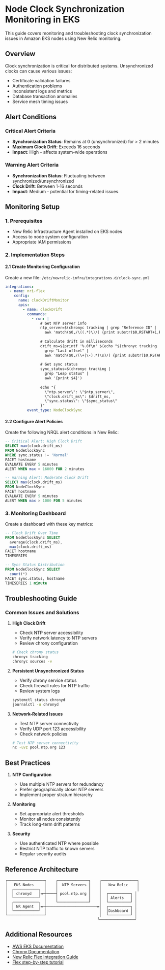 # Node Clock Synchronization Monitoring in EKS
This guide covers monitoring and troubleshooting clock synchronization issues in Amazon EKS nodes using New Relic monitoring.

## Overview
Clock synchronization is critical for distributed systems. Unsynchronized clocks can cause various issues:
- Certificate validation failures
- Authentication problems
- Inconsistent logs and metrics
- Database transaction anomalies
- Service mesh timing issues

## Alert Conditions

### Critical Alert Criteria
- **Synchronization Status**: Remains at 0 (unsynchronized) for > 2 minutes
- **Maximum Clock Drift**: Exceeds 16 seconds
- **Impact**: High - affects system-wide operations

### Warning Alert Criteria
- **Synchronization Status**: Fluctuating between synchronized/unsynchronized
- **Clock Drift**: Between 1-16 seconds
- **Impact**: Medium - potential for timing-related issues

## Monitoring Setup

### 1. Prerequisites
- New Relic Infrastructure Agent installed on EKS nodes
- Access to node system configuration
- Appropriate IAM permissions

### 2. Implementation Steps

#### 2.1 Create Monitoring Configuration
Create a new file: `/etc/newrelic-infra/integrations.d/clock-sync.yml`

```yaml
integrations:
  - name: nri-flex
    config:
      name: clockDriftMonitor
      apis:
        - name: clockDrift
          commands:
            - run: |
                # Get NTP server info
                ntp_server=$(chronyc tracking | grep "Reference ID" | 
                  awk 'match($0,/\((.*)\)/) {print substr($0,RSTART+1,RLENGTH-2)}')
                
                # Calculate drift in milliseconds
                drift_ms=$(printf '%.0f\n' $(echo "$(chronyc tracking | 
                  grep "Last offset" | 
                  awk 'match($0,/(\+|\-).*(\s)/) {print substr($0,RSTART+1,RLENGTH-2)}')*1000" | bc -l))
                
                # Get sync status
                sync_status=$(chronyc tracking | 
                  grep "Leap status" | 
                  awk '{print $4}')
                
                echo "{
                  \"ntp.server\": \"$ntp_server\",
                  \"clock.drift_ms\": $drift_ms,
                  \"sync.status\": \"$sync_status\"
                }"
          event_type: NodeClockSync
```

#### 2.2 Configure Alert Policies

Create the following NRQL alert conditions in New Relic:

```sql
-- Critical Alert: High Clock Drift
SELECT max(clock.drift_ms) 
FROM NodeClockSync 
WHERE sync.status != 'Normal' 
FACET hostname 
EVALUATE EVERY 5 minutes 
ALERT WHEN max > 16000 FOR 2 minutes

-- Warning Alert: Moderate Clock Drift
SELECT max(clock.drift_ms) 
FROM NodeClockSync 
FACET hostname 
EVALUATE EVERY 5 minutes 
ALERT WHEN max > 1000 FOR 5 minutes
```

### 3. Monitoring Dashboard

Create a dashboard with these key metrics:

```sql
-- Clock Drift Over Time
FROM NodeClockSync SELECT 
  average(clock.drift_ms), 
  max(clock.drift_ms) 
FACET hostname 
TIMESERIES

-- Sync Status Distribution
FROM NodeClockSync SELECT 
  count(*) 
FACET sync.status, hostname 
TIMESERIES 1 minute
```

## Troubleshooting Guide

### Common Issues and Solutions

1. **High Clock Drift**
   - Check NTP server accessibility
   - Verify network latency to NTP servers
   - Review chrony configuration

   ```bash
   # Check chrony status
   chronyc tracking
   chronyc sources -v
   ```

2. **Persistent Unsynchronized Status**
   - Verify chrony service status
   - Check firewall rules for NTP traffic
   - Review system logs

   ```bash
   systemctl status chronyd
   journalctl -u chronyd
   ```

3. **Network-Related Issues**
   - Test NTP server connectivity
   - Verify UDP port 123 accessibility
   - Check network policies

   ```bash
   # Test NTP server connectivity
   nc -uvz pool.ntp.org 123
   ```

## Best Practices

1. **NTP Configuration**
   - Use multiple NTP servers for redundancy
   - Prefer geographically closer NTP servers
   - Implement proper stratum hierarchy

2. **Monitoring**
   - Set appropriate alert thresholds
   - Monitor all nodes consistently
   - Track long-term drift patterns

3. **Security**
   - Use authenticated NTP where possible
   - Restrict NTP traffic to known servers
   - Regular security audits

## Reference Architecture

```plaintext
┌─────────────────┐    ┌──────────────┐    ┌────────────────┐
│   EKS Nodes     │    │  NTP Servers │    │   New Relic    │
│  ┌───────────┐  │    │              │    │                │
│  │ chronyd   │◄─┼────┤ pool.ntp.org │    │  ┌──────────┐ │
│  └───────────┘  │    │              │    │  │ Alerts   │ │
│  ┌───────────┐  │    └──────────────┘    │  └──────────┘ │
│  │ NR Agent  │◄─┼───────────────────────►│  ┌──────────┐ │
│  └───────────┘  │                        │  │Dashboard │ │
└─────────────────┘                        │  └──────────┘ │
                                          └────────────────┘
```

## Additional Resources

- [AWS EKS Documentation](https://docs.aws.amazon.com/eks/latest/userguide/what-is-eks.html)
- [Chrony Documentation](https://chrony.tuxfamily.org/documentation.html)
- [New Relic Flex Integration Guide](https://docs.newrelic.com/docs/infrastructure/host-integrations/host-integrations-list/flex-integration-tool-build-your-own-integration)
- [Flex step-by-step tutorial]( https://github.com/newrelic/nri-flex/blob/master/docs/basic-tutorial.md)
